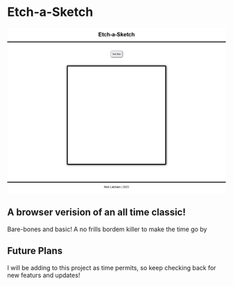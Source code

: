 # Etch-a-Sketch
![home](./home.png)
## A browser verision of an all time classic!
Bare-bones and basic! A no frills bordem killer to make the time go by

## Future Plans
I will be adding to this project as time permits, so keep checking back for new featurs and updates! 
